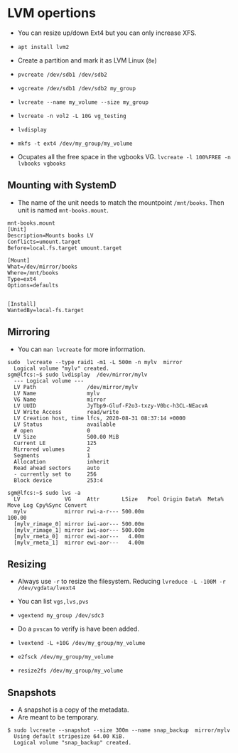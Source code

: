 # LVM opertions


- You can resize up/down Ext4 but you can only increase XFS.
- `apt install lvm2`

- Create a partition and mark it as LVM Linux (`8e`)
- `pvcreate /dev/sdb1 /dev/sdb2`
- `vgcreate /dev/sdb1 /dev/sdb2 my_group`
- `lvcreate --name my_volume --size my_group`
-  `lvcreate -n vol2 -L 10G vg_testing`
- `lvdisplay`
- `mkfs -t ext4 /dev/my_group/my_volume`

- Ocupates all the free space in the vgbooks VG. `lvcreate -l 100%FREE -n lvbooks vgbooks`

## Mounting with SystemD

- The name of the unit needs to match the  mountpoint `/mnt/books`. Then unit is named `mnt-books.mount`.

```
mnt-books.mount 
[Unit]
Description=Mounts books LV
Conflicts=umount.target
Before=local.fs.target umount.target

[Mount]
What=/dev/mirror/books
Where=/mnt/books
Type=ext4
Options=defaults


[Install]
WantedBy=local-fs.target
```

## Mirroring

- You can `man lvcreate` for more information.

```
sudo  lvcreate --type raid1 -m1 -L 500m -n mylv  mirror
  Logical volume "mylv" created.
sgm@lfcs:~$ sudo lvdisplay  /dev/mirror/mylv
  --- Logical volume ---
  LV Path                /dev/mirror/mylv
  LV Name                mylv
  VG Name                mirror
  LV UUID                JyTbp9-Gluf-F2o3-txzy-V0bc-h3CL-NEacvA
  LV Write Access        read/write
  LV Creation host, time lfcs, 2020-08-31 08:37:14 +0000
  LV Status              available
  # open                 0
  LV Size                500.00 MiB
  Current LE             125
  Mirrored volumes       2
  Segments               1
  Allocation             inherit
  Read ahead sectors     auto
  - currently set to     256
  Block device           253:4

sgm@lfcs:~$ sudo lvs -a
  LV              VG     Attr       LSize   Pool Origin Data%  Meta%  Move Log Cpy%Sync Convert
  mylv            mirror rwi-a-r--- 500.00m                                    100.00          
  [mylv_rimage_0] mirror iwi-aor--- 500.00m                                                    
  [mylv_rimage_1] mirror iwi-aor--- 500.00m                                                    
  [mylv_rmeta_0]  mirror ewi-aor---   4.00m                                                    
  [mylv_rmeta_1]  mirror ewi-aor---   4.00m              
```

## Resizing

- Always use `-r` to resize the filesystem. Reducing `lvreduce -L -100M -r /dev/vgdata/lvext4`

- You can list `vgs,lvs,pvs`
- `vgextend my_group /dev/sdc3`
- Do a `pvscan` to verify is have been added.
- `lvextend -L +10G /dev/my_group/my_volume `
- `e2fsck /dev/my_group/my_volume`
- `resize2fs /dev/my_group/my_volume`


## Snapshots

- A snapshot is a copy of the metadata.
- Are meant to be temporary.

```
$ sudo lvcreate --snapshot --size 300m --name snap_backup  mirror/mylv
  Using default stripesize 64.00 KiB.
  Logical volume "snap_backup" created.
```

